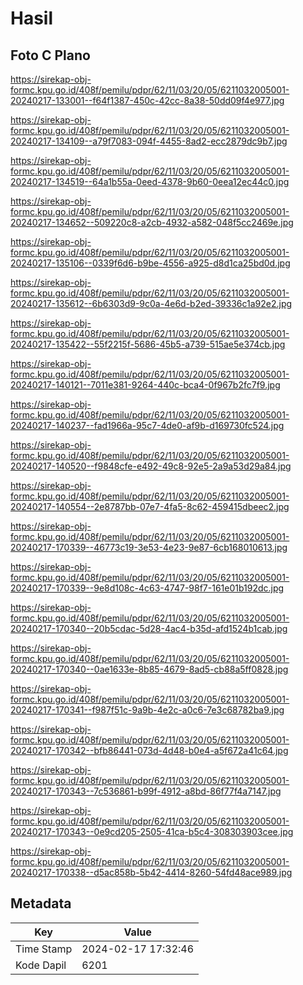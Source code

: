# Hasil

## Foto C Plano

https://sirekap-obj-formc.kpu.go.id/408f/pemilu/pdpr/62/11/03/20/05/6211032005001-20240217-133001--f64f1387-450c-42cc-8a38-50dd09f4e977.jpg

https://sirekap-obj-formc.kpu.go.id/408f/pemilu/pdpr/62/11/03/20/05/6211032005001-20240217-134109--a79f7083-094f-4455-8ad2-ecc2879dc9b7.jpg

https://sirekap-obj-formc.kpu.go.id/408f/pemilu/pdpr/62/11/03/20/05/6211032005001-20240217-134519--64a1b55a-0eed-4378-9b60-0eea12ec44c0.jpg

https://sirekap-obj-formc.kpu.go.id/408f/pemilu/pdpr/62/11/03/20/05/6211032005001-20240217-134652--509220c8-a2cb-4932-a582-048f5cc2469e.jpg

https://sirekap-obj-formc.kpu.go.id/408f/pemilu/pdpr/62/11/03/20/05/6211032005001-20240217-135106--0339f6d6-b9be-4556-a925-d8d1ca25bd0d.jpg

https://sirekap-obj-formc.kpu.go.id/408f/pemilu/pdpr/62/11/03/20/05/6211032005001-20240217-135612--6b6303d9-9c0a-4e6d-b2ed-39336c1a92e2.jpg

https://sirekap-obj-formc.kpu.go.id/408f/pemilu/pdpr/62/11/03/20/05/6211032005001-20240217-135422--55f2215f-5686-45b5-a739-515ae5e374cb.jpg

https://sirekap-obj-formc.kpu.go.id/408f/pemilu/pdpr/62/11/03/20/05/6211032005001-20240217-140121--7011e381-9264-440c-bca4-0f967b2fc7f9.jpg

https://sirekap-obj-formc.kpu.go.id/408f/pemilu/pdpr/62/11/03/20/05/6211032005001-20240217-140237--fad1966a-95c7-4de0-af9b-d169730fc524.jpg

https://sirekap-obj-formc.kpu.go.id/408f/pemilu/pdpr/62/11/03/20/05/6211032005001-20240217-140520--f9848cfe-e492-49c8-92e5-2a9a53d29a84.jpg

https://sirekap-obj-formc.kpu.go.id/408f/pemilu/pdpr/62/11/03/20/05/6211032005001-20240217-140554--2e8787bb-07e7-4fa5-8c62-459415dbeec2.jpg

https://sirekap-obj-formc.kpu.go.id/408f/pemilu/pdpr/62/11/03/20/05/6211032005001-20240217-170339--46773c19-3e53-4e23-9e87-6cb168010613.jpg

https://sirekap-obj-formc.kpu.go.id/408f/pemilu/pdpr/62/11/03/20/05/6211032005001-20240217-170339--9e8d108c-4c63-4747-98f7-161e01b192dc.jpg

https://sirekap-obj-formc.kpu.go.id/408f/pemilu/pdpr/62/11/03/20/05/6211032005001-20240217-170340--20b5cdac-5d28-4ac4-b35d-afd1524b1cab.jpg

https://sirekap-obj-formc.kpu.go.id/408f/pemilu/pdpr/62/11/03/20/05/6211032005001-20240217-170340--0ae1633e-8b85-4679-8ad5-cb88a5ff0828.jpg

https://sirekap-obj-formc.kpu.go.id/408f/pemilu/pdpr/62/11/03/20/05/6211032005001-20240217-170341--f987f51c-9a9b-4e2c-a0c6-7e3c68782ba9.jpg

https://sirekap-obj-formc.kpu.go.id/408f/pemilu/pdpr/62/11/03/20/05/6211032005001-20240217-170342--bfb86441-073d-4d48-b0e4-a5f672a41c64.jpg

https://sirekap-obj-formc.kpu.go.id/408f/pemilu/pdpr/62/11/03/20/05/6211032005001-20240217-170343--7c536861-b99f-4912-a8bd-86f77f4a7147.jpg

https://sirekap-obj-formc.kpu.go.id/408f/pemilu/pdpr/62/11/03/20/05/6211032005001-20240217-170343--0e9cd205-2505-41ca-b5c4-308303903cee.jpg

https://sirekap-obj-formc.kpu.go.id/408f/pemilu/pdpr/62/11/03/20/05/6211032005001-20240217-170338--d5ac858b-5b42-4414-8260-54fd48ace989.jpg


## Metadata

| Key        | Value               |
| ---------- | ------------------- |
| Time Stamp | 2024-02-17 17:32:46 |
| Kode Dapil | 6201                |



